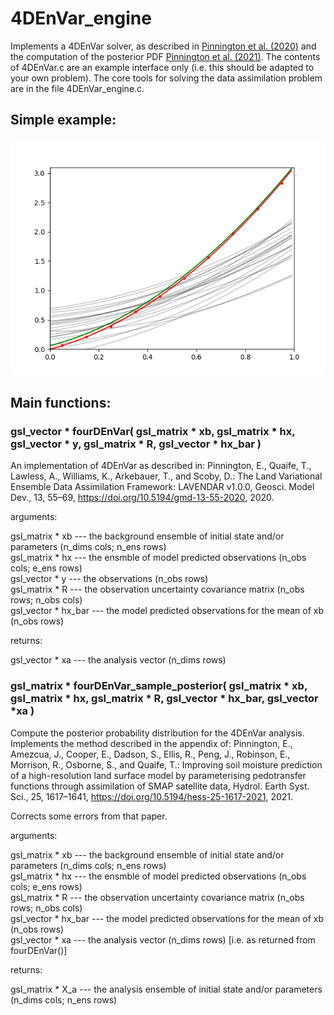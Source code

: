 # 4DEnVar_engine

Implements a 4DEnVar solver, as described in [Pinnington et al. (2020)](https://doi.org/10.5194/gmd-13-55-2020)
and the computation of the posterior PDF [Pinnington et al. (2021)](https://doi.org/10.5194/hess-25-1617-2021).
The contents of 4DEnVar.c are an example interface only (i.e. this should be adapted to your own problem). 
The core tools for solving the data assimilation problem are in the file 4DEnVar_engine.c.


## Simple example:

![Example of the solver](linear_tests/linear_example.png)

## Main functions:

### gsl_vector * fourDEnVar( gsl_matrix * xb, gsl_matrix * hx, gsl_vector * y, gsl_matrix * R, gsl_vector * hx_bar )

An implementation of 4DEnVar as described in: Pinnington, E., Quaife, T., Lawless, A., Williams, K., Arkebauer, T., and Scoby, D.: The Land Variational Ensemble Data Assimilation Framework: LAVENDAR v1.0.0, Geosci. Model Dev., 13, 55–69, https://doi.org/10.5194/gmd-13-55-2020, 2020.

arguments:

gsl_matrix * xb     --- the background ensemble of initial state and/or parameters (n_dims cols; n_ens rows)  
gsl_matrix * hx     --- the ensmble of model predicted observations (n_obs cols; e_ens rows)  
gsl_vector * y      --- the observations (n_obs rows)  
gsl_matrix * R      --- the observation uncertainty covariance matrix (n_obs rows; n_obs cols)  
gsl_vector * hx_bar --- the model predicted observations for the mean of xb (n_obs rows)  

returns:

gsl_vector * xa     --- the analysis vector (n_dims rows)


### gsl_matrix * fourDEnVar_sample_posterior( gsl_matrix * xb, gsl_matrix * hx, gsl_matrix * R, gsl_vector * hx_bar, gsl_vector *xa )

Compute the posterior probability distribution for the 4DEnVar analysis. Implements the method described in the appendix of: Pinnington, E., Amezcua, J., Cooper, E., Dadson, S., Ellis, R., Peng, J., Robinson, E., Morrison, R., Osborne, S., and Quaife, T.: Improving soil moisture prediction of a high-resolution land surface model by parameterising pedotransfer functions through assimilation of SMAP satellite data, Hydrol. Earth Syst. Sci., 25, 1617–1641, https://doi.org/10.5194/hess-25-1617-2021, 2021.

Corrects some errors from that paper.

arguments:

gsl_matrix * xb     --- the background ensemble of initial state and/or parameters (n_dims cols; n_ens rows)  
gsl_matrix * hx     --- the ensmble of model predicted observations (n_obs cols; e_ens rows)  
gsl_matrix * R      --- the observation uncertainty covariance matrix (n_obs rows; n_obs cols)   
gsl_vector * hx_bar --- the model predicted observations for the mean of xb (n_obs rows)  
gsl_vector * xa     --- the analysis vector (n_dims rows) [i.e. as returned from fourDEnVar()]  

returns:

gsl_matrix * X_a    --- the analysis ensemble of initial state and/or parameters (n_dims cols; n_ens rows)





